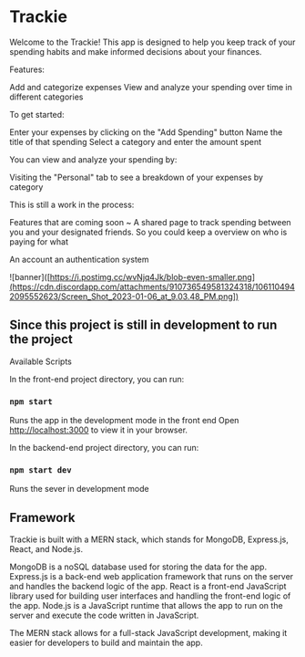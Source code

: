# Trackie

Welcome to the Trackie! This app is designed to help you keep track of your spending habits and make informed decisions about your finances.

Features:

  Add and categorize expenses
  View and analyze your spending over time in different categories
  
To get started:

  Enter your expenses by clicking on the "Add Spending" button
  Name the title of that spending
  Select a category and enter the amount spent
  
You can view and analyze your spending by:

  Visiting the "Personal" tab to see a breakdown of your expenses by category
  
  
This is still a work in the process:

Features that are coming soon ~ 
A shared page to track spending between you and your designated friends. So you could keep a overview on who is paying for what

An account an authentication system

![banner]([https://i.postimg.cc/wvNjq4Jk/blob-even-smaller.png](https://cdn.discordapp.com/attachments/910736549581324318/1061104942095552623/Screen_Shot_2023-01-06_at_9.03.48_PM.png])


## Since this project is still in development to run the project

Available Scripts

In the front-end project directory, you can run:

### `npm start`

Runs the app in the development mode in the front end
Open [http://localhost:3000](http://localhost:3000) to view it in your browser.

In the backend-end project directory, you can run:

### `npm start dev`

Runs the sever in development mode

## Framework

Trackie is built with a MERN stack, which stands for MongoDB, Express.js, React, and Node.js.

MongoDB is a noSQL database used for storing the data for the app.
Express.js is a back-end web application framework that runs on the server and handles the backend logic of the app.
React is a front-end JavaScript library used for building user interfaces and handling the front-end logic of the app.
Node.js is a JavaScript runtime that allows the app to run on the server and execute the code written in JavaScript.

The MERN stack allows for a full-stack JavaScript development, making it easier for developers to build and maintain the app.



